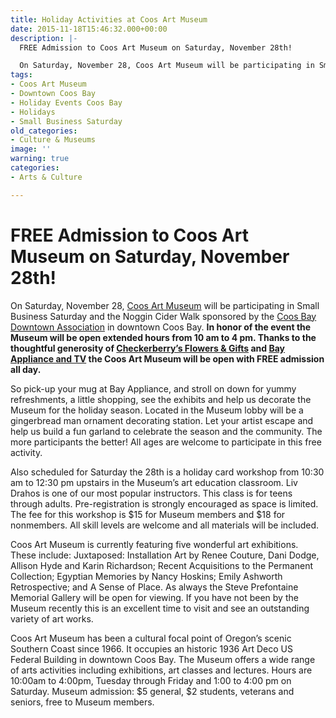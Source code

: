 ```yaml
---
title: Holiday Activities at Coos Art Museum
date: 2015-11-18T15:46:32.000+00:00
description: |-
  FREE Admission to Coos Art Museum on Saturday, November 28th!

  On Saturday, November 28, Coos Art Museum will be participating in Small Business Saturday and the Noggin Cider Walk sponsored by the Coos Bay Downtown Association in downtown Coos Bay. In honor of the event the Museum will be open extended hours from 10 am to 4 pm. Thanks to the thoughtful generosity of Checkerberry's Flowers & Gifts and Bay Appliance and TV the Coos Art Museum will be open with FREE admission all day.
tags:
- Coos Art Museum
- Downtown Coos Bay
- Holiday Events Coos Bay
- Holidays
- Small Business Saturday
old_categories:
- Culture & Museums
image: ''
warning: true
categories:
- Arts & Culture

---
```

# FREE Admission to Coos Art Museum on Saturday, November 28th!

On Saturday, November 28, [Coos Art Museum](http://www.coosart.org/) will be participating in Small Business Saturday and the Noggin Cider Walk sponsored by the [Coos Bay Downtown Association](http://coosbaydowntown.org/) in downtown Coos Bay. **In honor of the event the Museum will be open extended hours from 10 am to 4 pm. Thanks to the thoughtful generosity of <a href="http://www.checkerberrys.com/" target="_blank">Checkerberry’s Flowers & Gifts</a> and <a href="http://www.bayapplianceandtv.com/" target="_blank">Bay Appliance and TV</a> the Coos Art Museum will be open with FREE admission all day.**

So pick-up your mug at Bay Appliance, and stroll on down for yummy refreshments, a little shopping, see the exhibits and help us decorate the Museum for the holiday season. Located in the Museum lobby will be a gingerbread man ornament decorating station. Let your artist escape and help us build a fun garland to celebrate the season and the community. The more participants the better! All ages are welcome to participate in this free activity.

Also scheduled for Saturday the 28th is a holiday card workshop from 10:30 am to 12:30 pm upstairs in the Museum’s art education classroom. Liv Drahos is one of our most popular instructors. This class is for teens through adults. Pre-registration is strongly encouraged as space is limited. The fee for this workshop is $15 for Museum members and $18 for nonmembers. All skill levels are welcome and all materials will be included.

Coos Art Museum is currently featuring five wonderful art exhibitions. These include: Juxtaposed: Installation Art by Renee Couture, Dani Dodge, Allison Hyde and Karin Richardson; Recent Acquisitions to the Permanent Collection; Egyptian Memories by Nancy Hoskins; Emily Ashworth Retrospective; and A Sense of Place. As always the Steve Prefontaine Memorial Gallery will be open for viewing. If you have not been by the Museum recently this is an excellent time to visit and see an outstanding variety of art works.

Coos Art Museum has been a cultural focal point of Oregon’s scenic Southern Coast since 1966. It occupies an historic 1936 Art Deco US Federal Building in downtown Coos Bay. The Museum offers a wide range of arts activities including exhibitions, art classes and lectures. Hours are 10:00am to 4:00pm, Tuesday through Friday and 1:00 to 4:00 pm on Saturday. Museum admission: $5 general, $2 students, veterans and seniors, free to Museum members.